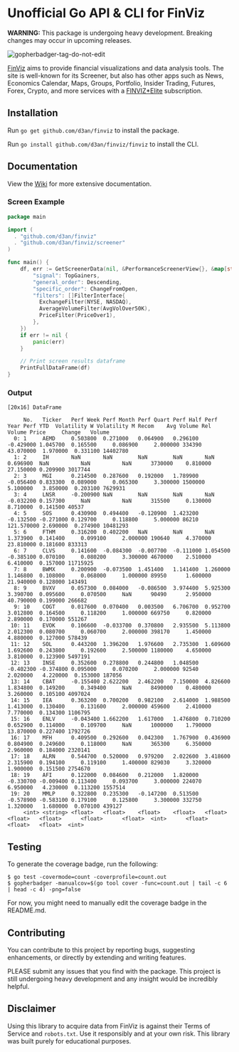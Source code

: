 # Unofficial Go API & CLI for FinViz

**WARNING:** This package is undergoing heavy development. Breaking changes may occur in upcoming releases.

![gopherbadger-tag-do-not-edit](https://img.shields.io/badge/Go%20Coverage-52%25-brightgreen.svg?longCache=true&style=flat)

[FinViz](https://finviz.com/?a=128493348) aims to provide financial visualizations and data analysis tools.
The site is well-known for its Screener, but also has other apps such as News, Economics Calendar, Maps, Groups,
Portfolio, Insider Trading, Futures, Forex, Crypto, and more services with a [FINVIZ*Elite](https://finviz.com/elite.ashx?a=128493348) subscription.

## Installation

Run `go get github.com/d3an/finviz` to install the package.

Run `go install github.com/d3an/finviz/finviz` to install the CLI.

## Documentation

View the [Wiki](https://github.com/d3an/finviz/wiki) for more extensive documentation.

### Screen Example

```go
package main

import (
  . "github.com/d3an/finviz"
  . "github.com/d3an/finviz/screener"
)

func main() {
    df, err := GetScreenerData(nil, &PerformanceScreenerView{}, &map[string]interface{}{
        "signal": TopGainers,
        "general_order": Descending,
        "specific_order": ChangeFromOpen,
        "filters": []FilterInterface{
          ExchangeFilter(NYSE, NASDAQ),
          AverageVolumeFilter(AvgVolOver50K),
          PriceFilter(PriceOver1),
        },
    })
    if err != nil {
        panic(err)
    }

    // Print screen results dataframe
    PrintFullDataFrame(df)
}
```

### Output

```command line
[20x16] DataFrame

     No.   Ticker   Perf Week Perf Month Perf Quart Perf Half Perf Year Perf YTD  Volatility W Volatility M Recom    Avg Volume Rel Volume Price     Change   Volume  
  0: 1     AEMD     0.503800  0.271000   0.064900   0.296100  -0.429000 1.045700  0.165500     0.086900     2.000000 334390     43.070000  1.970000  0.331100 14402780
  1: 2     IH       NaN       NaN        NaN        NaN       NaN       0.696900  NaN          NaN          NaN      3730000    0.810000   27.150000 0.209900 3017744
  2: 3     MGI      0.214500  0.287600   0.192000   1.789900  -0.056400 0.833300  0.089000     0.065300     3.300000 1500000    5.100000   3.850000  0.203100 7629931
  3: 4     LNSR     -0.200900 NaN        NaN        NaN       NaN       -0.032200 0.157300     NaN          NaN      315500     0.130000   8.710000  0.141500 40537  
  4: 5     SOS      0.430900  0.494400   -0.120900  1.423200  -0.132500 -0.271000 0.129700     0.118800     5.000000 86210      121.570000 2.690000  0.274900 10481293
  5: 6     FTHM     0.316200  0.402200   NaN        NaN       NaN       1.373900  0.141400     0.099100     2.000000 190640     4.370000   23.810000 0.181600 833313  
  6: 7     CLVS     0.141600  -0.084300  -0.007700  -0.111000 1.054500  -0.385100 0.070100     0.080200     3.300000 4670000    2.510000   6.410000  0.157000 11715925
  7: 8     BWMX     0.200900  -0.073500  1.451400   1.141400  1.260000  1.146800  0.108000     0.068000     1.000000 89950      1.600000   21.940000 0.128000 143491  
  8: 9     BVXV     0.057300  0.084000   -0.086500  3.974400  5.925300  3.390700  0.095600     0.070500     NaN      90490      2.950000   40.790000 0.199000 266682  
  9: 10    COGT     0.017600  0.070400   0.003500   6.706700  0.952700  3.012800  0.164500     0.118200     1.000000 669750     0.820000   2.890000  0.170000 551267  
 10: 11    EVOK     0.106600  -0.033700  0.370800   2.935500  5.113800  2.012300  0.080700     0.060700     2.000000 398170     1.450000   4.880000  0.127000 578439  
 11: 12    SOL      0.443200  1.396200   1.976600   2.735300  1.609600  1.692600  0.243800     0.192600     2.500000 1180000    4.650000   3.810000  0.123900 5497191
 12: 13    INSE     0.352600  0.278800   0.244800   1.048500  -0.402300 -0.374800 0.095000     0.070200     2.000000 92540      2.020000   4.220000  0.153000 187056  
 13: 14    CBAT     -0.155400 2.622200   2.462200   7.150000  4.826600  1.834800  0.149200     0.349400     NaN      8490000    0.480000   3.260000  0.105100 4097024
 14: 15    IEA      0.363200  0.700200   0.982100   2.614000  1.988500  1.413000  0.130400     0.131600     2.000000 459600     2.410000   7.770000  0.134300 1106795
 15: 16    ENLV     -0.043400 1.662200   1.617000   1.476800  0.710200  0.652900  0.114000     0.109700     NaN      1000000    1.790000   13.870000 0.227400 1792726
 16: 17    MFH      0.409500  0.292600   0.042300   1.767900  0.436900  0.804900  0.249600     0.118000     NaN      365300     6.350000   2.960000  0.184000 2320141
 17: 18    ALRN     0.544700  0.520000   0.979200   2.022600  3.418600  2.315900  0.194100     0.119100     1.400000 829030     3.320000   1.900000  0.151500 2754670
 18: 19    AFI      0.122000  0.084600   0.212000   1.820000  -0.330700 -0.009400 0.113400     0.093700     3.000000 224070     6.950000   4.230000  0.113200 1557514
 19: 20    MMLP     0.322800  0.235300   -0.147200  0.513500  -0.578900 -0.583100 0.179100     0.125800     3.300000 332750     1.320000   1.680000  0.070100 439127  
     <int> <string> <float>   <float>    <float>    <float>   <float>   <float>   <float>      <float>      <float>  <int>      <float>    <float>   <float>  <int>  

```

## Testing

To generate the coverage badge, run the following:

```command line
$ go test -covermode=count -coverprofile=count.out
$ gopherbadger -manualcov=$(go tool cover -func=count.out | tail -c 6 | head -c 4) -png=false
```

For now, you might need to manually edit the coverage badge in the README.md.

## Contributing

You can contribute to this project by reporting bugs, suggesting enhancements, or directly by extending and writing features.

PLEASE submit any issues that you find with the package. This project is still undergoing heavy development and any insight would be incredibly helpful.

## Disclaimer

Using this library to acquire data from FinViz is against their Terms of Service and `robots.txt`.
Use it responsibly and at your own risk. This library was built purely for educational purposes.
